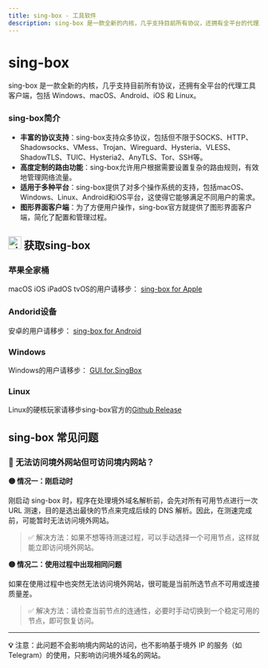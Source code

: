 ```yaml
---
title: sing-box - 工具软件
description: sing-box 是一款全新的内核，几乎支持目前所有协议，还拥有全平台的代理工具客户端，包括 Windows、macOS、Android、iOS 和 Linux。
---
```


# sing-box

sing-box 是一款全新的内核，几乎支持目前所有协议，还拥有全平台的代理工具客户端，包括 Windows、macOS、Android、iOS 和 Linux。

### sing-box简介

* **丰富的协议支持**：sing-box支持众多协议，包括但不限于SOCKS、HTTP、Shadowsocks、VMess、Trojan、Wireguard、Hysteria、VLESS、ShadowTLS、TUIC、Hysteria2、AnyTLS、Tor、SSH等​​。
* **高度定制的路由功能**：sing-box允许用户根据需要设置复杂的路由规则，有效地管理网络流量。
* **适用于多种平台**：sing-box提供了对多个操作系统的支持，包括macOS、Windows、Linux、Android和iOS平台，这使得它能够满足不同用户的需求​​。
* **图形界面客户端**：为了方便用户操作，sing-box官方就提供了图形界面客户端，简化了配置和管理过程。

## <img src="/Jego/images/image_spaces_2FtaiByLw8cj0IZKJTlaiM_2Fuploads_2FX6LBfzRlMdWyQVvPC9eg_2Fimage_1.png" width="26" height="26" alt="sing-box图标"> 获取sing-box

### 苹果全家桶

macOS iOS iPadOS tvOS的用户请移步： [sing-box for Apple](/tool/sing-boxforapple)

### Andorid设备

安卓的用户请移步： [sing-box for Android](/tool/sing-boxforandroid)

### Windows

Windows的用户请移步： [GUI.for.SingBox](/tool/guiforsing-box)

### Linux

Linux的硬核玩家请移步sing-box官方的[Github Release](https://github.com/SagerNet/sing-box/releases)

## sing-box 常见问题

### 🚫 无法访问境外网站但可访问境内网站？

**🟡 情况一：刚启动时**

刚启动 sing-box 时，程序在处理境外域名解析前，会先对所有可用节点进行一次 URL 测速，目的是选出最快的节点来完成后续的 DNS 解析。因此，在测速完成前，可能暂时无法访问境外网站。

> ✅ 解决方法：如果不想等待测速过程，可以手动选择一个可用节点，这样就能立即访问境外网站。

**🟡 情况二：使用过程中出现相同问题**

如果在使用过程中也突然无法访问境外网站，很可能是当前所选节点不可用或连接质量差。

> ✅ 解决方法：请检查当前节点的连通性，必要时手动切换到一个稳定可用的节点，即可恢复访问。

---

**💡** 注意：此问题不会影响境内网站的访问，也不影响基于境外 IP 的服务（如 Telegram）的使用，只影响访问境外域名的网站。

